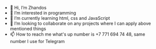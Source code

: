 - 👋 Hi, I’m Zhandos
- 👀 I’m interested in programming
- 🌱 I’m currently learning html, css and JavaScript
- 💞️ I’m looking to collaborate on any projects where I can apply above mentioned things
- 📫 How to reach me what's up number is +7 771 694 74 48, same number I use for Telegram

<!---
Zhandos555/Zhandos555 is a ✨ special ✨ repository because its `README.md` (this file) appears on your GitHub profile.
You can click the Preview link to take a look at your changes.
--->
